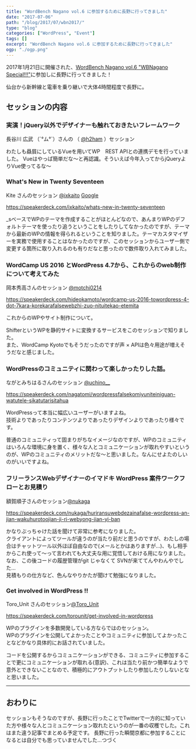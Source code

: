 ```yaml
---
title: "WordBench Nagano vol.6 に参加するために長野に行ってきました"
date: "2017-07-06"
path: "/blog/2017/07/wbn2017/"
type: "blog"
categories: ["WordPress", "Event"]
tags: []
excerpt: "WordBench Nagano vol.6 に参加するために長野に行ってきました"
ogp: "./ogp.png"
---
```


<p>2017年1月21日に開催された、<a href="https://wbnagano.connpass.com/event/44297/">WordBench Nagano vol.6 "WBNagano Special!!!"</a>に参加しに長野に行ってきました！</p>

<p>仙台から新幹線と電車を乗り継いで大体4時間程度で長野に。</p>

## セッションの内容

### 実演！jQuery以外でデザイナーも触れておきたいフレームワーク
長谷川 広武 （´°ム°`）さんの （ [@h2ham](https://twitter.com/h2ham) ）セッション

わたしも贔屓にしているVueを用いてWP　REST APIとの連携デモを行っていました。
Vueはやっぱ簡単だな〜と再認識。そういえば今年入ってからjQueryよりVue使ってるな〜

### What's New in Twenty Seventeen
Kite さんのセッション [@ixkaito](https://twitter.com/ixkaito) [Google][1] 

[1]: http://google.co.jp/ "ぐーぐる"

https://speakerdeck.com/ixkaito/whats-new-in-twenty-seventeen

_sベースでWPのテーマを作成することがほとんどなので、あんまりWPのデフォルトテーマを使ったり追うということをしたりしてなかったのですが、テーマから最新のWPの情報を得られるということを知りました。テーマカスタマイザーを実務で使用することはなかったのですが、このセッションからユーザー側で変更する箇所に取り入れるのも有りだなと思ったので数件取り入れてみました。

### WordCamp US 2016 とWordPress 4.7から、これからのweb制作について考えてみた

岡本秀高さんのセッション [@motchi0214](https://twitter.com/motchi0214)

https://speakerdeck.com/hideokamoto/wordcamp-us-2016-towordpress-4-dot-7kara-korekarafalsewebzhi-zuo-nituitekao-etemita

これからのWPやサイト制作について。

ShifterというWPを静的サイトに変換するサービスをこのセッションで知りました。  
また、WordCamp Kyotoでもそうだったのですが声 × APIは色々用途が増えそうだなと感じました。


### WordPressのコミュニティに関わって楽しかったりした話。

ながとみちはるさんのセッション [@uchino__](https://twitter.com/luchino__)

https://speakerdeck.com/nagatomi/wordpressfalsekomiyuniteiniguan-watutele-sikatutarisitahua

WordPressって本当に幅広いユーザーがいますよね。  
技術よりであったりコンテンツよりであったりデザインよりであったり様々です。  

普通のコミュニティって固まりがちなイメージなのですが、WPのコミュニティはいろんな環境に身を置く、様々な人とコミュニケーションが取れやすいというのが、WPのコミュニティのメリットだな〜と思いました。なんにせよたのしいのがいいですよね。


### フリーランスWebデザイナーのイマドキ WordPress 案件ワークフローとお見積り

額賀順子さんのセッション[@nukaga](https://twitter.com/@nukaga)

https://speakerdeck.com/nukaga/huriransuwebdezainafalse-wordpress-an-jian-wakuhurotoojian-ji-ri-webyong-jian-yi-ban

かなりぶっちゃけた話を聞けて非常に参考になりました。    
クライアントによってツールが違うのが当たり前だと思うのですが、わたしの場合はチャットツール以外ほぼ自由なので(メールとかはありますが…)、もし相手からこれ使って〜って言われても大丈夫な用に覚悟しておける用になりました。なお、この後コードの履歴管理がgit じゃなくて SVNが来ててんやわんやでした…    
見積もりの仕方など、色んなやりかたが聞けて勉強になりました。


### Get involved in WordPress !!

Toro\_Unit さんのセッション[@Toro_Unit](https://twitter.com/@Toro_Unit)

https://speakerdeck.com/torounit/get-involved-in-wordpress

WPのプラグインを多数開発している方ならではのセッション。  
WPのプラグインを公開してよかったことやコミュニティに参加してよかったことなどかなり具体的にお話されていました。

コードを公開するからコミュニケーションができる、コミュニティに参加することで更にコミュニケーションが取れる(意訳)、これは当たり前かつ簡単なようで意外とできないことなので、積極的にアウトプットしたり参加したりしないとなと思いました。

---

## おわりに

セッションもそうなのですが、長野に行ったことでTwitterで一方的に知っていた方や様々な人とコミュニケーション取れたというのが一番の収穫でした。これはまた違う記事でまとめる予定です。
長野に行った瞬間京都に参加することになるとは自分でも思っていませんでした…つづく

